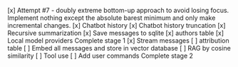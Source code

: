 [x] Attempt #7 - doubly extreme bottom-up approach to avoid losing focus. Implement nothing except the absolute barest minimum and only make incremental changes.
[x] Chatbot history
[x] Chatbot history truncation
[x] Recursive summarization
[x] Save messages to sqlite
[x] authors table
[x] Local model providers
Complete stage 1
[x] Stream messages
[ ] attribution table
[ ] Embed all messages and store in vector database
[ ] RAG by cosine similarity
[ ] Tool use
[ ] Add user commands
Complete stage 2
